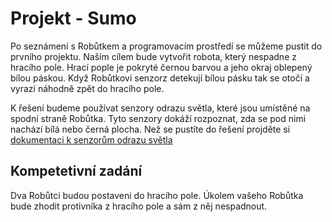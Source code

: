 # Projekt - Sumo

Po seznámení s Robůtkem a programovacím prostředí se můžeme pustit do prvního projektu. Naším cílem bude vytvořit robota, který nespadne z hracího pole.
Hrací pople je pokryté černou barvou a jeho okraj oblepený bílou páskou. Když Robůtkovi senzorz detekují bílou pásku tak se otočí a vyrazí náhodně zpět do hracího pole.

K řešení budeme používat senzory odrazu světla, které jsou umístěné na spodní straně Robůtka. Tyto senzory dokáží rozpoznat, zda se pod nimi nachází bílá nebo černá plocha.
Než se pustíte do řešení projděte si [dokumentaci k senzorům odrazu světla](../sens/index.md)

## Kompetetivní zadání

Dva Robůtci budou postaveni do hracího pole. Úkolem vašeho Robůtka bude zhodit protivníka z hracího pole a sám z něj nespadnout.